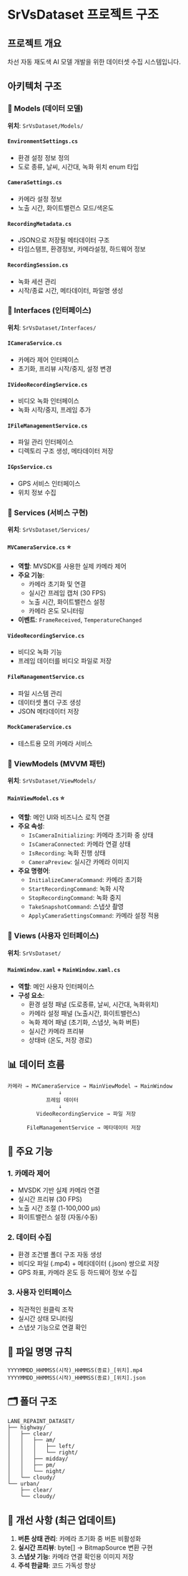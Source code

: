 # SrVsDataset 프로젝트 구조

## 프로젝트 개요
차선 자동 재도색 AI 모델 개발을 위한 데이터셋 수집 시스템입니다.

## 아키텍처 구조

### 📂 Models (데이터 모델)
**위치**: `SrVsDataset/Models/`

#### `EnvironmentSettings.cs`
- 환경 설정 정보 정의
- 도로 종류, 날씨, 시간대, 녹화 위치 enum 타입

#### `CameraSettings.cs`
- 카메라 설정 정보
- 노출 시간, 화이트밸런스 모드/색온도

#### `RecordingMetadata.cs`
- JSON으로 저장될 메타데이터 구조
- 타임스탬프, 환경정보, 카메라설정, 하드웨어 정보

#### `RecordingSession.cs`
- 녹화 세션 관리
- 시작/종료 시간, 메타데이터, 파일명 생성

### 📂 Interfaces (인터페이스)
**위치**: `SrVsDataset/Interfaces/`

#### `ICameraService.cs`
- 카메라 제어 인터페이스
- 초기화, 프리뷰 시작/중지, 설정 변경

#### `IVideoRecordingService.cs`
- 비디오 녹화 인터페이스
- 녹화 시작/중지, 프레임 추가

#### `IFileManagementService.cs`
- 파일 관리 인터페이스
- 디렉토리 구조 생성, 메타데이터 저장

#### `IGpsService.cs`
- GPS 서비스 인터페이스
- 위치 정보 수집

### 📂 Services (서비스 구현)
**위치**: `SrVsDataset/Services/`

#### `MVCameraService.cs` ⭐
- **역할**: MVSDK를 사용한 실제 카메라 제어
- **주요 기능**:
  - 카메라 초기화 및 연결
  - 실시간 프레임 캡처 (30 FPS)
  - 노출 시간, 화이트밸런스 설정
  - 카메라 온도 모니터링
- **이벤트**: `FrameReceived`, `TemperatureChanged`

#### `VideoRecordingService.cs`
- 비디오 녹화 기능
- 프레임 데이터를 비디오 파일로 저장

#### `FileManagementService.cs`
- 파일 시스템 관리
- 데이터셋 폴더 구조 생성
- JSON 메타데이터 저장

#### `MockCameraService.cs`
- 테스트용 모의 카메라 서비스

### 📂 ViewModels (MVVM 패턴)
**위치**: `SrVsDataset/ViewModels/`

#### `MainViewModel.cs` ⭐
- **역할**: 메인 UI와 비즈니스 로직 연결
- **주요 속성**:
  - `IsCameraInitializing`: 카메라 초기화 중 상태
  - `IsCameraConnected`: 카메라 연결 상태
  - `IsRecording`: 녹화 진행 상태
  - `CameraPreview`: 실시간 카메라 이미지
- **주요 명령어**:
  - `InitializeCameraCommand`: 카메라 초기화
  - `StartRecordingCommand`: 녹화 시작
  - `StopRecordingCommand`: 녹화 중지
  - `TakeSnapshotCommand`: 스냅샷 촬영
  - `ApplyCameraSettingsCommand`: 카메라 설정 적용

### 📂 Views (사용자 인터페이스)
**위치**: `SrVsDataset/`

#### `MainWindow.xaml` + `MainWindow.xaml.cs`
- **역할**: 메인 사용자 인터페이스
- **구성 요소**:
  - 환경 설정 패널 (도로종류, 날씨, 시간대, 녹화위치)
  - 카메라 설정 패널 (노출시간, 화이트밸런스)
  - 녹화 제어 패널 (초기화, 스냅샷, 녹화 버튼)
  - 실시간 카메라 프리뷰
  - 상태바 (온도, 저장 경로)

## 📊 데이터 흐름

```
카메라 → MVCameraService → MainViewModel → MainWindow
                ↓
            프레임 데이터
                ↓
         VideoRecordingService → 파일 저장
                ↓
      FileManagementService → 메타데이터 저장
```

## 🔧 주요 기능

### 1. 카메라 제어
- MVSDK 기반 실제 카메라 연결
- 실시간 프리뷰 (30 FPS)
- 노출 시간 조절 (1-100,000 μs)
- 화이트밸런스 설정 (자동/수동)

### 2. 데이터 수집
- 환경 조건별 폴더 구조 자동 생성
- 비디오 파일 (.mp4) + 메타데이터 (.json) 쌍으로 저장
- GPS 좌표, 카메라 온도 등 하드웨어 정보 수집

### 3. 사용자 인터페이스
- 직관적인 원클릭 조작
- 실시간 상태 모니터링
- 스냅샷 기능으로 연결 확인

## 📁 파일 명명 규칙
```
YYYYMMDD_HHMMSS(시작)_HHMMSS(종료)_[위치].mp4
YYYYMMDD_HHMMSS(시작)_HHMMSS(종료)_[위치].json
```

## 🗂️ 폴더 구조
```
LANE_REPAINT_DATASET/
├── highway/
│   ├── clear/
│   │   ├── am/
│   │   │   ├── left/
│   │   │   └── right/
│   │   ├── midday/
│   │   ├── pm/
│   │   └── night/
│   └── cloudy/
└── urban/
    ├── clear/
    └── cloudy/
```

## 🔄 개선 사항 (최근 업데이트)
1. **버튼 상태 관리**: 카메라 초기화 중 버튼 비활성화
2. **실시간 프리뷰**: byte[] → BitmapSource 변환 구현
3. **스냅샷 기능**: 카메라 연결 확인용 이미지 저장
4. **주석 한글화**: 코드 가독성 향상